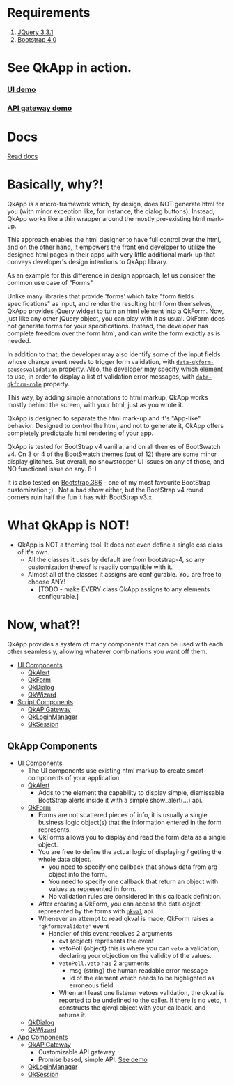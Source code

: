 # Requirements
1. [JQuery 3.3.1](https://code.jquery.com/jquery-3.3.1.min.js)
2. [Bootstrap 4.0](https://getbootstrap.com/docs/4.0/getting-started/download/)

# See QkApp in action.
### [UI demo](https://bhave-abhay.github.io/QkApp/demo/)
### [API gateway demo](https://bhave-abhay.github.io/QkApp/demo/api-gateway-demo.html)

# Docs
[Read docs](https://bhave-abhay.github.io/QkApp/docs/)

# Basically, why?!
QkApp is a micro-framework which, by design, does NOT generate html for you
(with minor exception like, for instance, the dialog buttons). Instead, QkApp works
like a thin wrapper around the  mostly pre-existing html mark-up.

This approach enables the html designer to have full control over the html, and
on the other hand, it empowers the front end developer to utilize the designed html pages
in their apps with very little additional mark-up that conveys developer's design intentions to
QkApp library.

As an example for this difference in design approach, let us consider the common use case of "Forms"

Unlike many libraries that provide 'forms' which take "form fields specifications" as input, and render the
resulting html form themselves, QkApp provides jQuery widget to turn an html element
into a QkForm. Now, just like any other jQuery object, you can play with it as usual.
QkForm does not generate forms for your specifications. Instead, the developer has complete
freedom over the form html, and can write the form exactly as is needed.

In addition to that,
the developer may also identify some of the input fields whose change event needs to trigger
form validation, with [`data-qkform-causesvalidation`](#data-qkform-causesvalidation) property.
Also, the developer may specify which element to use, in order to display a list of validation error
messages, with [`data-qkform-role`](#data-qkform-role) property.


This way, by adding simple annotations to html markup, QkApp works mostly behind
the screen, with your html, just as you wrote it.

QkApp is designed to separate the html mark-up and it's "App-like" behavior.
Designed to control the html, and not to generate it, QkApp offers completely
predictable html rendering of your app.

QkApp is tested for BootStrap v4 vanilla, and on all themes of BootSwatch v4.
On 3 or 4 of the BootSwatch themes (out of 12) there are some minor display glitches.
But overall, no showstopper UI issues on any of those, and NO functional issue on any. 8-)

It is also tested on [Bootstrap.386](#bootstrap-386) - one of my most favourite
BootStrap customization ;) . Not a bad show either, but the BootStrap v4
round corners ruin half the fun it has with BootStrap v3.x.

# What QkApp is NOT!
- QkApp is NOT a theming tool. It does not even define a single css class of it's own.
  - All the classes it uses by default are from bootstrap-4, so any customization thereof is readily compatible with it.
  - Almost all of the classes it assigns are configurable. You are free to choose ANY!
    - [TODO - make EVERY class QkApp assigns to any elements configurable.]

# Now, what?!
QkApp provides a system of many components that can be used with each other seamlessly,
allowing whatever combinations you want off them.

- [UI Components](#ui-components)
  - [QkAlert](#1-qkalert)
  - [QkForm](#2-qkform)
  - [QkDialog](#3-qkdialog)
  - [QkWizard](#4-qkwizard)
- [Script Components](#script-components)
  - [QkAPIGateway](#qkapigateway)
  - [QkLoginManager](#qkloginmanager)
  - [QkSession](#qksession)

## QkApp Components
- [UI Components](#ui-components)
  - The UI components use existing html markup to create smart components of your application
  - [QkAlert](#qkalert)
     - Adds to the element the capability to display simple, dismissable BootStrap alerts inside it with a simple show_alert(...) api.
  - [QkForm](#qkform)
     - Forms are not scattered pieces of info, it is usually a single business logic object(s) that the information entered in the form represents.
     - QkForms allows you to display and read the form data as a single object.
     - You are free to define the actual logic of displaying / getting the whole data object.
       - you need to specify one callback that shows data from arg object into the form.
	   - You need to specify one callback that return an object with values as represented in form.
	   - No validation rules are considered in this callback definition.
     - After creating a QkForm, you can access the data object represented by the forms with [`qkval`](#qkval) api.
     - Whenever an attempt to read qkval is made, QkForm raises a `"qkform:validate"` event
       - Handler of this event receives 2 arguments
         - evt {object} represents the event
         - vetoPoll {object} this is where you can `veto` a validation, declaring your objection on the validity of the values.
         - `vetoPoll.veto` has 2 arguments
           - msg {string} the human readable error message
           - id of the element which needs to be highlighted as erroneous field.
         - When ant least one listener vetoes validation, the qkval is reported to be undefined to the caller. If there is no veto, it constructs the qkvql object with your callback, and returns it.
  - [QkDialog](#qkdialog)
  - [QkWizard](#qkwizard)
- [App Components](#app-components)
  - [QkAPIGateway](#qkapigateway)
     - Customizable API gateway
	 - Promise based, simple API. [See demo](https://bhave-abhay.github.io/QkApp/demo/api-gateway-demo.html) 
  - [QkLoginManager](#qkloginmanager)
  - [QkSession](#qksession)
